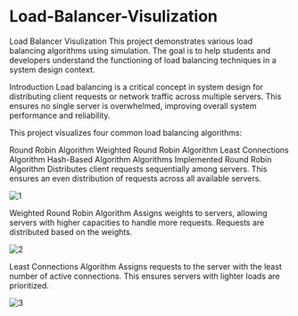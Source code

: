 # Load-Balancer-Visulization
Load Balancer Visulization
This project demonstrates various load balancing algorithms using simulation. The goal is to help students and developers understand the functioning of load balancing techniques in a system design context.

Introduction
Load balancing is a critical concept in system design for distributing client requests or network traffic across multiple servers. This ensures no single server is overwhelmed, improving overall system performance and reliability.

This project visualizes four common load balancing algorithms:

Round Robin Algorithm
Weighted Round Robin Algorithm
Least Connections Algorithm
Hash-Based Algorithm
Algorithms Implemented
Round Robin Algorithm
Distributes client requests sequentially among servers. This ensures an even distribution of requests across all available servers.

![1](https://github.com/user-attachments/assets/fe187bbc-353d-4bc1-a107-81df05d50547)

Weighted Round Robin Algorithm
Assigns weights to servers, allowing servers with higher capacities to handle more requests. Requests are distributed based on the weights.

![2](https://github.com/user-attachments/assets/73b090c7-93f0-4ee2-b6d2-d9e37d9b529c)

Least Connections Algorithm
Assigns requests to the server with the least number of active connections. This ensures servers with lighter loads are prioritized.

![3](https://github.com/user-attachments/assets/1606a790-ffd7-4376-bce4-f8dc481f998b)
